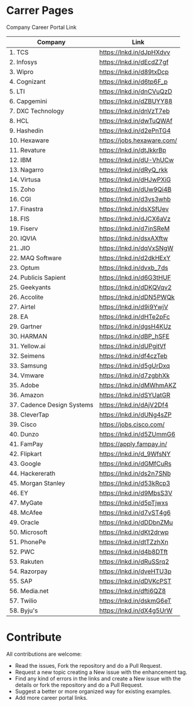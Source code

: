 # Carrer Pages
Company Career Portal Link


| Company | Link |
| --- | --- |
| 1. TCS | https://lnkd.in/dJpHXdvv |
| 2. Infosys | https://lnkd.in/dEcdZ7gf |
| 3. Wipro | https://lnkd.in/d89txDcp |
 | 4. Cognizant | https://lnkd.in/d6tp6F_p |
 | 5. LTI | https://lnkd.in/dnCVuQzD |
 | 6. Capgemini | https://lnkd.in/dZBUYY88 |
 | 7. DXC Technology | https://lnkd.in/dnVzT7eb |
 | 8. HCL | https://lnkd.in/dwTuQWAf |
 | 9. Hashedin | https://lnkd.in/d2ePnTG4 |
 | 10. Hexaware | https://jobs.hexaware.com/ |
 | 11. Revature | https://lnkd.in/dtJkkrBp |
 | 12. IBM | https://lnkd.in/dU-VhUCw |
 | 13. Nagarro | https://lnkd.in/dRyQ_rkk |
 | 14. Virtusa | https://lnkd.in/dHJwPXiG |
 | 15. Zoho | https://lnkd.in/dUw9Qi4B |
 | 16. CGI | https://lnkd.in/d3vs3whb |
 | 17. Finastra | https://lnkd.in/dsXSfUev |
 | 18. FIS | https://lnkd.in/dJCX6aVz |
 | 19. Fiserv | https://lnkd.in/d7inSReM |
 | 20. IQVIA  | https://lnkd.in/dsxAXftw |
 | 21. JIO | https://lnkd.in/dqVxSNgW |
 | 22. MAQ Software | https://lnkd.in/d2dkHExY |
 | 23. Optum | https://lnkd.in/dvxb_7ds |
 | 24. Publicis Sapient | https://lnkd.in/d6G3tHUF |
 | 25. Geekyants | https://lnkd.in/dDKQVqv2 |
 | 26. Accolite | https://lnkd.in/dDN5PWQk |
 | 27. Airtel | https://lnkd.in/d9i9YwjV |
 | 28. EA | https://lnkd.in/dHTe2pFc |
 | 29. Gartner | https://lnkd.in/dgsH4KUz |
 | 30. HARMAN | https://lnkd.in/dBP_hSFE |
 | 31. Yellow.ai | https://lnkd.in/dUPgitVf |
 | 32. Seimens  | https://lnkd.in/df4czTeb |
 | 33. Samsung | https://lnkd.in/d5gUrDxq |
 | 34. Vmware | https://lnkd.in/d7zgbhXk |
 | 35. Adobe | https://lnkd.in/dMWhmAKZ |
 | 36. Amazon | https://lnkd.in/dSYUatGR |
 | 37. Cadence Design Systems | https://lnkd.in/dAjV2Df4 |
 | 38. CleverTap | https://lnkd.in/dUNg4sZP |
 | 39. Cisco | https://jobs.cisco.com/ |
 | 40. Dunzo | https://lnkd.in/d5ZUmmG6 |
 | 41. FamPay | https://apply.fampay.in/ |
 | 42. Flipkart | https://lnkd.in/d_9WfsNY |
 | 43. Google | https://lnkd.in/dGMfCuRs |
 | 44. Hackererath  | https://lnkd.in/ds2n7SNb |
 | 45. Morgan Stanley | https://lnkd.in/d53kRcp3 |
 | 46. EY | https://lnkd.in/d9MbsS3V |
 | 47. MyGate | https://lnkd.in/d5pTjwxs |
 | 48. McAfee | https://lnkd.in/d7vST4g6 |
 | 49. Oracle | https://lnkd.in/dDDbnZMu |
 | 50. Microsoft | https://lnkd.in/dKt2drwp |
 | 51. PhonePe | https://lnkd.in/dtTZzhXn |
 | 52. PWC | https://lnkd.in/d4b8DTft |
 | 53. Rakuten | https://lnkd.in/dRuSSrq2 |
 | 54. Razorpay | https://lnkd.in/dveHTU3p |
 | 55. SAP | https://lnkd.in/dDVKcPST |
 | 56. Media.net | https://lnkd.in/dfti6QZ8 |
 | 57. Twilio | https://lnkd.in/dskmG6eT |
 | 58. Byju's | https://lnkd.in/dX4g5UrW |
 
 # Contribute

All contributions are welcome:

* Read the issues, Fork the repository and do a Pull Request.
* Request a new topic creating a New issue with the enhancement tag.
* Find any kind of errors in the links and create a New issue with the details or fork the repository and do a Pull Request.
* Suggest a better or more organized way for existing examples.
* Add more career portal links.

